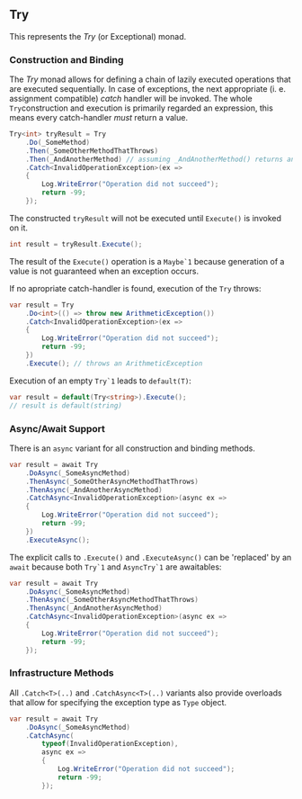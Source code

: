 ## Try

This represents the _Try_ (or Exceptional) monad.


### Construction and Binding

The _Try_ monad allows for defining a chain of lazily executed operations that are executed sequentially.
In case of exceptions, the next appropriate (i. e. assignment compatible) _catch_ handler will be invoked.
The whole `Try`construction and execution is primarily regarded an expression, this means every catch-handler
_must_ return a value.

```C#
Try<int> tryResult = Try
    .Do(_SomeMethod)
    .Then(_SomeOtherMethodThatThrows)
    .Then(_AndAnotherMethod) // assuming _AndAnotherMethod() returns an int
    .Catch<InvalidOperationException>(ex => 
    {
        Log.WriteError("Operation did not succeed");
        return -99;
    });
```

The constructed `tryResult` will not be executed until `Execute()` is invoked on it.

```C#
int result = tryResult.Execute();
```

The result of the `Execute()` operation is a ``Maybe`1`` because generation of a value is not
guaranteed when an exception occurs.

If no apropriate catch-handler is found, execution of the `Try` throws:

```C#
var result = Try
    .Do<int>(() => throw new ArithmeticException())
    .Catch<InvalidOperationException>(ex => 
    {
        Log.WriteError("Operation did not succeed");
        return -99;
    })
    .Execute(); // throws an ArithmeticException
```

Execution of an empty ``Try`1`` leads to `default(T)`:

```C#
var result = default(Try<string>).Execute(); 
// result is default(string)
```

### Async/Await Support

There is an ``async`` variant for all construction and binding methods.

```C#
var result = await Try
    .DoAsync(_SomeAsyncMethod)
    .ThenAsync(_SomeOtherAsyncMethodThatThrows)
    .ThenAsync(_AndAnotherAsyncMethod)
    .CatchAsync<InvalidOperationException>(async ex => 
    {
        Log.WriteError("Operation did not succeed");
        return -99;
    })
    .ExecuteAsync();
```

The explicit calls to `.Execute()` and `.ExecuteAsync()` can be 'replaced' by an `await` because 
both ``Try`1`` and ``AsyncTry`1`` are awaitables:

```C#
var result = await Try
    .DoAsync(_SomeAsyncMethod)
    .ThenAsync(_SomeOtherAsyncMethodThatThrows)
    .ThenAsync(_AndAnotherAsyncMethod)
    .CatchAsync<InvalidOperationException>(async ex =>
    {
        Log.WriteError("Operation did not succeed");
        return -99;
    });
```

### Infrastructure Methods

All ``.Catch<T>(..)`` and ``.CatchAsync<T>(..)`` variants also provide overloads that allow for specifying
the exception type as `Type` object.

```C#
var result = await Try
    .DoAsync(_SomeAsyncMethod)
    .CatchAsync(
        typeof(InvalidOperationException),
        async ex =>
        {
            Log.WriteError("Operation did not succeed");
            return -99;
        });
```
